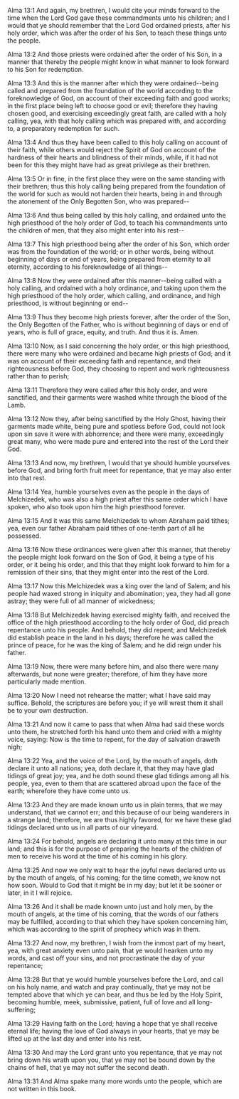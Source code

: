 Alma 13:1 And again, my brethren, I would cite your minds forward to the
time when the Lord God gave these commandments unto his children; and I
would that ye should remember that the Lord God ordained priests, after
his holy order, which was after the order of his Son, to teach these
things unto the people.

Alma 13:2 And those priests were ordained after the order of his Son, in
a manner that thereby the people might know in what manner to look
forward to his Son for redemption.

Alma 13:3 And this is the manner after which they were ordained--being
called and prepared from the foundation of the world according to the
foreknowledge of God, on account of their exceeding faith and good
works; in the first place being left to choose good or evil; therefore
they having chosen good, and exercising exceedingly great faith, are
called with a holy calling, yea, with that holy calling which was
prepared with, and according to, a preparatory redemption for such.

Alma 13:4 And thus they have been called to this holy calling on account
of their faith, while others would reject the Spirit of God on account
of the hardness of their hearts and blindness of their minds, while, if
it had not been for this they might have had as great privilege as their
brethren.

Alma 13:5 Or in fine, in the first place they were on the same standing
with their brethren; thus this holy calling being prepared from the
foundation of the world for such as would not harden their hearts, being
in and through the atonement of the Only Begotten Son, who was
prepared--

Alma 13:6 And thus being called by this holy calling, and ordained unto
the high priesthood of the holy order of God, to teach his commandments
unto the children of men, that they also might enter into his rest--

Alma 13:7 This high priesthood being after the order of his Son, which
order was from the foundation of the world; or in other words, being
without beginning of days or end of years, being prepared from eternity
to all eternity, according to his foreknowledge of all things--

Alma 13:8 Now they were ordained after this manner--being called with a
holy calling, and ordained with a holy ordinance, and taking upon them
the high priesthood of the holy order, which calling, and ordinance, and
high priesthood, is without beginning or end--

Alma 13:9 Thus they become high priests forever, after the order of the
Son, the Only Begotten of the Father, who is without beginning of days
or end of years, who is full of grace, equity, and truth. And thus it
is. Amen.

Alma 13:10 Now, as I said concerning the holy order, or this high
priesthood, there were many who were ordained and became high priests of
God; and it was on account of their exceeding faith and repentance, and
their righteousness before God, they choosing to repent and work
righteousness rather than to perish;

Alma 13:11 Therefore they were called after this holy order, and were
sanctified, and their garments were washed white through the blood of
the Lamb.

Alma 13:12 Now they, after being sanctified by the Holy Ghost, having
their garments made white, being pure and spotless before God, could not
look upon sin save it were with abhorrence; and there were many,
exceedingly great many, who were made pure and entered into the rest of
the Lord their God.

Alma 13:13 And now, my brethren, I would that ye should humble
yourselves before God, and bring forth fruit meet for repentance, that
ye may also enter into that rest.

Alma 13:14 Yea, humble yourselves even as the people in the days of
Melchizedek, who was also a high priest after this same order which I
have spoken, who also took upon him the high priesthood forever.

Alma 13:15 And it was this same Melchizedek to whom Abraham paid tithes;
yea, even our father Abraham paid tithes of one-tenth part of all he
possessed.

Alma 13:16 Now these ordinances were given after this manner, that
thereby the people might look forward on the Son of God, it being a type
of his order, or it being his order, and this that they might look
forward to him for a remission of their sins, that they might enter into
the rest of the Lord.

Alma 13:17 Now this Melchizedek was a king over the land of Salem; and
his people had waxed strong in iniquity and abomination; yea, they had
all gone astray; they were full of all manner of wickedness;

Alma 13:18 But Melchizedek having exercised mighty faith, and received
the office of the high priesthood according to the holy order of God,
did preach repentance unto his people. And behold, they did repent; and
Melchizedek did establish peace in the land in his days; therefore he
was called the prince of peace, for he was the king of Salem; and he did
reign under his father.

Alma 13:19 Now, there were many before him, and also there were many
afterwards, but none were greater; therefore, of him they have more
particularly made mention.

Alma 13:20 Now I need not rehearse the matter; what I have said may
suffice. Behold, the scriptures are before you; if ye will wrest them it
shall be to your own destruction.

Alma 13:21 And now it came to pass that when Alma had said these words
unto them, he stretched forth his hand unto them and cried with a mighty
voice, saying: Now is the time to repent, for the day of salvation
draweth nigh;

Alma 13:22 Yea, and the voice of the Lord, by the mouth of angels, doth
declare it unto all nations; yea, doth declare it, that they may have
glad tidings of great joy; yea, and he doth sound these glad tidings
among all his people, yea, even to them that are scattered abroad upon
the face of the earth; wherefore they have come unto us.

Alma 13:23 And they are made known unto us in plain terms, that we may
understand, that we cannot err; and this because of our being wanderers
in a strange land; therefore, we are thus highly favored, for we have
these glad tidings declared unto us in all parts of our vineyard.

Alma 13:24 For behold, angels are declaring it unto many at this time in
our land; and this is for the purpose of preparing the hearts of the
children of men to receive his word at the time of his coming in his
glory.

Alma 13:25 And now we only wait to hear the joyful news declared unto us
by the mouth of angels, of his coming; for the time cometh, we know not
how soon. Would to God that it might be in my day; but let it be sooner
or later, in it I will rejoice.

Alma 13:26 And it shall be made known unto just and holy men, by the
mouth of angels, at the time of his coming, that the words of our
fathers may be fulfilled, according to that which they have spoken
concerning him, which was according to the spirit of prophecy which was
in them.

Alma 13:27 And now, my brethren, I wish from the inmost part of my
heart, yea, with great anxiety even unto pain, that ye would hearken
unto my words, and cast off your sins, and not procrastinate the day of
your repentance;

Alma 13:28 But that ye would humble yourselves before the Lord, and call
on his holy name, and watch and pray continually, that ye may not be
tempted above that which ye can bear, and thus be led by the Holy
Spirit, becoming humble, meek, submissive, patient, full of love and all
long-suffering;

Alma 13:29 Having faith on the Lord; having a hope that ye shall receive
eternal life; having the love of God always in your hearts, that ye may
be lifted up at the last day and enter into his rest.

Alma 13:30 And may the Lord grant unto you repentance, that ye may not
bring down his wrath upon you, that ye may not be bound down by the
chains of hell, that ye may not suffer the second death.

Alma 13:31 And Alma spake many more words unto the people, which are not
written in this book.
